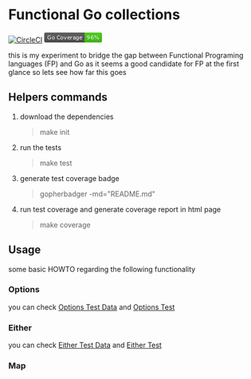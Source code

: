 # Functional Go collections
[![CircleCI](https://circleci.com/gh/sghaida/fp.svg?style=svg)](https://circleci.com/gh/sghaida/fp)
![](coverage_badge.png)


this is my experiment to bridge the gap between Functional Programing languages (FP) and Go as it seems a good candidate for FP at the first glance so lets see how far this goes

## Helpers commands
1. download the dependencies
    >make init
    
2. run the tests
   >make test
                    
3. generate test coverage badge
   >gopherbadger -md="README.md"
                                   
4. run test coverage and generate coverage report in html page
    >make coverage

## Usage
 some basic HOWTO regarding the following functionality
### Options
you can check [Options Test Data](./src/testdata/options.go) and [Options Test](src/options/options_test.go)
### Either
you can check [Either Test Data](./src/testdata/either.go) and [Either Test](src/Either/either_test.go)
### Map

